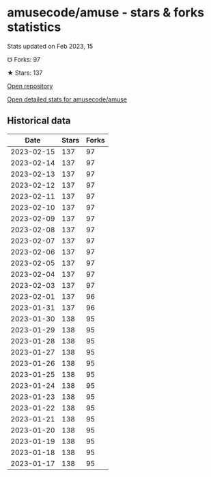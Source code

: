 # amusecode/amuse - stars & forks statistics

Stats updated on Feb 2023, 15

☋ Forks: 97

★ Stars: 137

[Open repository](https://github.com/amusecode/amuse)

[Open detailed stats for amusecode/amuse](https://reviewgithub.com/rep/amusecode/amuse)

## Historical data
| Date | Stars | Forks |
|------|-------|-------|
| 2023-02-15 | 137 | 97 | 
| 2023-02-14 | 137 | 97 | 
| 2023-02-13 | 137 | 97 | 
| 2023-02-12 | 137 | 97 | 
| 2023-02-11 | 137 | 97 | 
| 2023-02-10 | 137 | 97 | 
| 2023-02-09 | 137 | 97 | 
| 2023-02-08 | 137 | 97 | 
| 2023-02-07 | 137 | 97 | 
| 2023-02-06 | 137 | 97 | 
| 2023-02-05 | 137 | 97 | 
| 2023-02-04 | 137 | 97 | 
| 2023-02-03 | 137 | 97 | 
| 2023-02-01 | 137 | 96 | 
| 2023-01-31 | 137 | 96 | 
| 2023-01-30 | 138 | 95 | 
| 2023-01-29 | 138 | 95 | 
| 2023-01-28 | 138 | 95 | 
| 2023-01-27 | 138 | 95 | 
| 2023-01-26 | 138 | 95 | 
| 2023-01-25 | 138 | 95 | 
| 2023-01-24 | 138 | 95 | 
| 2023-01-23 | 138 | 95 | 
| 2023-01-22 | 138 | 95 | 
| 2023-01-21 | 138 | 95 | 
| 2023-01-20 | 138 | 95 | 
| 2023-01-19 | 138 | 95 | 
| 2023-01-18 | 138 | 95 | 
| 2023-01-17 | 138 | 95 | 

